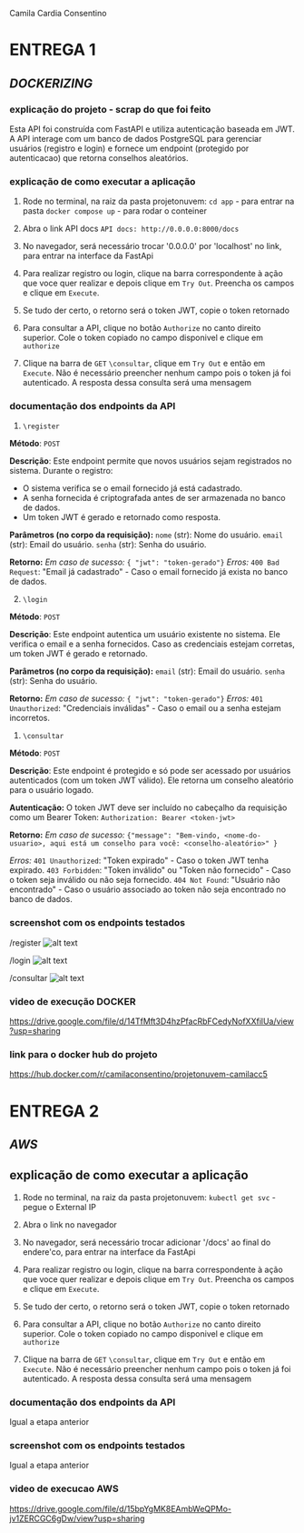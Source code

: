 Camila Cardia Consentino

# ENTREGA 1
## *DOCKERIZING*

### explicação do projeto - scrap do que foi feito
Esta API foi construída com FastAPI e utiliza autenticação baseada em JWT. A API interage com um banco de dados PostgreSQL para gerenciar usuários (registro e login) e fornece um endpoint (protegido por autenticacao) que retorna conselhos aleatórios.

### explicação de como executar a aplicação
1. Rode no terminal, na raiz da pasta projetonuvem:
`cd app` - para entrar na pasta
`docker compose up` - para rodar o conteiner

2. Abra o link API docs
`API docs: http://0.0.0.0:8000/docs`

3. No navegador, será necessário trocar '0.0.0.0' por 'localhost' no link, para entrar na interface da FastApi

4. Para realizar registro ou login, clique na barra correspondente à ação que voce quer realizar e depois clique em `Try Out`. Preencha os campos e clique em `Execute`. 

5. Se tudo der certo, o retorno será o token JWT, copie o token retornado

6. Para consultar a API, clique no botão `Authorize` no canto direito superior. Cole o token copiado no campo disponivel e clique em `authorize`

7. Clique na barra de `GET` `\consultar`, clique em `Try Out` e então em `Execute`. Não é necessário preencher nenhum campo pois o token já foi autenticado. A resposta dessa consulta será uma mensagem

### documentação dos endpoints da API
1. `\register`

**Método**: `POST`

**Descrição**: Este endpoint permite que novos usuários sejam registrados no sistema. Durante o registro:
- O sistema verifica se o email fornecido já está cadastrado.
- A senha fornecida é criptografada antes de ser armazenada no banco de dados.
- Um token JWT é gerado e retornado como resposta.

**Parâmetros (no corpo da requisição):**
`nome` (str): Nome do usuário.
`email` (str): Email do usuário.
`senha` (str): Senha do usuário.

**Retorno:**
*Em caso de sucesso:*
`{ "jwt": "token-gerado"}`
*Erros:*
`400 Bad Request`: "Email já cadastrado" - Caso o email fornecido já exista no banco de dados.

2. `\login`

**Método**: `POST`

**Descrição**: Este endpoint autentica um usuário existente no sistema. Ele verifica o email e a senha fornecidos. Caso as credenciais estejam corretas, um token JWT é gerado e retornado.

**Parâmetros (no corpo da requisição):**
`email` (str): Email do usuário.
`senha` (str): Senha do usuário.

**Retorno:**
*Em caso de sucesso:*
`{ "jwt": "token-gerado"}`
*Erros:*
`401 Unauthorized`: "Credenciais inválidas" - Caso o email ou a senha estejam incorretos.

1. `\consultar` 

**Método**: `POST`

**Descrição**: Este endpoint é protegido e só pode ser acessado por usuários autenticados (com um token JWT válido). Ele retorna um conselho aleatório para o usuário logado.

**Autenticação:**
O token JWT deve ser incluído no cabeçalho da requisição como um Bearer Token:
`Authorization: Bearer <token-jwt>`

**Retorno:**
*Em caso de sucesso:*
`{"message": "Bem-vindo, <nome-do-usuario>, aqui está um conselho para você: <conselho-aleatório>" }`

*Erros:*
`401 Unauthorized`: "Token expirado" - Caso o token JWT tenha expirado.
`403 Forbidden`: "Token inválido" ou "Token não fornecido" - Caso o token seja inválido ou não seja fornecido.
`404 Not Found`: "Usuário não encontrado" - Caso o usuário associado ao token não seja encontrado no banco de dados.

### screenshot com os endpoints testados
/register
![alt text](img/image.png)

/login
![alt text](img/image-1.png)

/consultar
![alt text](img/image-2.png)

### video de execução DOCKER
https://drive.google.com/file/d/14TfMft3D4hzPfacRbFCedyNofXXfilUa/view?usp=sharing

### link para o docker hub do projeto
https://hub.docker.com/r/camilaconsentino/projetonuvem-camilacc5

# ENTREGA 2
## *AWS*

## explicação de como executar a aplicação
1. Rode no terminal, na raiz da pasta projetonuvem:
`kubectl get svc` - pegue o External IP 

2. Abra o link no navegador

3. No navegador, será necessário trocar adicionar '/docs' ao final do endere'co, para entrar na interface da FastApi

4. Para realizar registro ou login, clique na barra correspondente à ação que voce quer realizar e depois clique em `Try Out`. Preencha os campos e clique em `Execute`. 

5. Se tudo der certo, o retorno será o token JWT, copie o token retornado

6. Para consultar a API, clique no botão `Authorize` no canto direito superior. Cole o token copiado no campo disponivel e clique em `authorize`

7. Clique na barra de `GET` `\consultar`, clique em `Try Out` e então em `Execute`. Não é necessário preencher nenhum campo pois o token já foi autenticado. A resposta dessa consulta será uma mensagem

### documentação dos endpoints da API
Igual a etapa anterior 

### screenshot com os endpoints testados
Igual a etapa anterior

### video de execucao AWS
https://drive.google.com/file/d/15bpYgMK8EAmbWeQPMo-jv1ZERCGC6gDw/view?usp=sharing